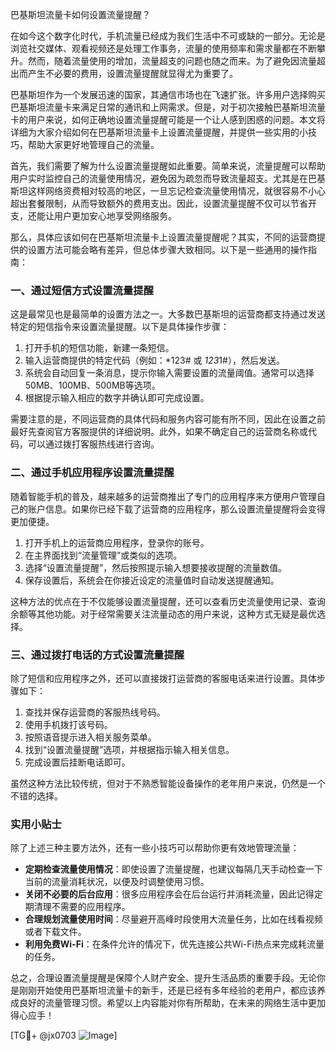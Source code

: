 巴基斯坦流量卡如何设置流量提醒？

在如今这个数字化时代，手机流量已经成为我们生活中不可或缺的一部分。无论是浏览社交媒体、观看视频还是处理工作事务，流量的使用频率和需求量都在不断攀升。然而，随着流量使用的增加，流量超支的问题也随之而来。为了避免因流量超出而产生不必要的费用，设置流量提醒就显得尤为重要了。

巴基斯坦作为一个发展迅速的国家，其通信市场也在飞速扩张。许多用户选择购买巴基斯坦流量卡来满足日常的通讯和上网需求。但是，对于初次接触巴基斯坦流量卡的用户来说，如何正确地设置流量提醒可能是一个让人感到困惑的问题。本文将详细为大家介绍如何在巴基斯坦流量卡上设置流量提醒，并提供一些实用的小技巧，帮助大家更好地管理自己的流量。

首先，我们需要了解为什么设置流量提醒如此重要。简单来说，流量提醒可以帮助用户实时监控自己的流量使用情况，避免因为疏忽而导致流量超支。尤其是在巴基斯坦这样网络资费相对较高的地区，一旦忘记检查流量使用情况，就很容易不小心超出套餐限制，从而导致额外的费用支出。因此，设置流量提醒不仅可以节省开支，还能让用户更加安心地享受网络服务。

那么，具体应该如何在巴基斯坦流量卡上设置流量提醒呢？其实，不同的运营商提供的设置方法可能会略有差异，但总体步骤大致相同。以下是一些通用的操作指南：

### 一、通过短信方式设置流量提醒

这是最常见也是最简单的设置方法之一。大多数巴基斯坦的运营商都支持通过发送特定的短信指令来设置流量提醒。以下是具体操作步骤：

1. 打开手机的短信功能，新建一条短信。
2. 输入运营商提供的特定代码（例如：*123# 或 *123*1#），然后发送。
3. 系统会自动回复一条消息，提示你输入需要设置的流量阈值。通常可以选择50MB、100MB、500MB等选项。
4. 根据提示输入相应的数字并确认即可完成设置。

需要注意的是，不同运营商的具体代码和服务内容可能有所不同，因此在设置之前最好先查阅官方客服提供的详细说明。此外，如果不确定自己的运营商名称或代码，可以通过拨打客服热线进行咨询。

### 二、通过手机应用程序设置流量提醒

随着智能手机的普及，越来越多的运营商推出了专门的应用程序来方便用户管理自己的账户信息。如果你已经下载了运营商的应用程序，那么设置流量提醒将会变得更加便捷。

1. 打开手机上的运营商应用程序，登录你的账号。
2. 在主界面找到“流量管理”或类似的选项。
3. 选择“设置流量提醒”，然后按照提示输入想要接收提醒的流量数值。
4. 保存设置后，系统会在你接近设定的流量值时自动发送提醒通知。

这种方法的优点在于不仅能够设置流量提醒，还可以查看历史流量使用记录、查询余额等其他功能。对于经常需要关注流量动态的用户来说，这种方式无疑是最优选择。

### 三、通过拨打电话的方式设置流量提醒

除了短信和应用程序之外，还可以直接拨打运营商的客服电话来进行设置。具体步骤如下：

1. 查找并保存运营商的客服热线号码。
2. 使用手机拨打该号码。
3. 按照语音提示进入相关服务菜单。
4. 找到“设置流量提醒”选项，并根据指示输入相关信息。
5. 完成设置后挂断电话即可。

虽然这种方法比较传统，但对于不熟悉智能设备操作的老年用户来说，仍然是一个不错的选择。

### 实用小贴士

除了上述三种主要方法外，还有一些小技巧可以帮助你更有效地管理流量：

- **定期检查流量使用情况**：即使设置了流量提醒，也建议每隔几天手动检查一下当前的流量消耗状况，以便及时调整使用习惯。
- **关闭不必要的后台应用**：很多应用程序会在后台运行并消耗流量，因此记得定期清理不需要的应用程序。
- **合理规划流量使用时间**：尽量避开高峰时段使用大流量任务，比如在线看视频或者下载文件。
- **利用免费Wi-Fi**：在条件允许的情况下，优先连接公共Wi-Fi热点来完成耗流量的任务。

总之，合理设置流量提醒是保障个人财产安全、提升生活品质的重要手段。无论你是刚刚开始使用巴基斯坦流量卡的新手，还是已经有多年经验的老用户，都应该养成良好的流量管理习惯。希望以上内容能对你有所帮助，在未来的网络生活中更加得心应手！

[TG💪+ @jx0703 ![Image](https://github.com/user-attachments/assets/dbca1d08-cadb-493c-b0ec-ad6f7a83f270)]